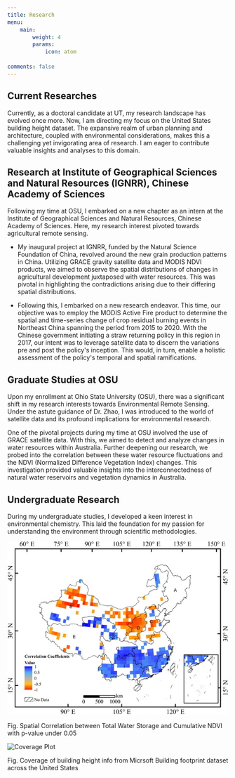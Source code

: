 ```yaml
---
title: Research
menu:
    main: 
        weight: 4
        params:
            icon: atom

comments: false
---
```

## Current Researches

Currently, as a doctoral candidate at UT, my research landscape has evolved once more. Now, I am directing my focus on the United States building height dataset. The expansive realm of urban planning and architecture, coupled with environmental considerations, makes this a challenging yet invigorating area of research. I am eager to contribute valuable insights and analyses to this domain.

## Research at Institute of Geographical Sciences and Natural Resources (IGNRR), Chinese Academy of Sciences

Following my time at OSU, I embarked on a new chapter as an intern at the Institute of Geographical Sciences and Natural Resources, Chinese Academy of Sciences. Here, my research interest pivoted towards agricultural remote sensing.

- My inaugural project at IGNRR, funded by the Natural Science Foundation of China, revolved around the new grain production patterns in China. Utilizing GRACE gravity satellite data and MODIS NDVI products, we aimed to observe the spatial distributions of changes in agricultural development juxtaposed with water resources. This was pivotal in highlighting the contradictions arising due to their differing spatial distributions.
  
- Following this, I embarked on a new research endeavor. This time, our objective was to employ the MODIS Active Fire product to determine the spatial and time-series change of crop residual burning events in Northeast China spanning the period from 2015 to 2020. With the Chinese government initiating a straw returning policy in this region in 2017, our intent was to leverage satellite data to discern the variations pre and post the policy's inception. This would, in turn, enable a holistic assessment of the policy's temporal and spatial ramifications.

## Graduate Studies at OSU

Upon my enrollment at Ohio State University (OSU), there was a significant shift in my research interests towards Environmental Remote Sensing. Under the astute guidance of Dr. Zhao, I was introduced to the world of satellite data and its profound implications for environmental research.

One of the pivotal projects during my time at OSU involved the use of GRACE satellite data. With this, we aimed to detect and analyze changes in water resources within Australia. Further deepening our research, we probed into the correlation between these water resource fluctuations and the NDVI (Normalized Difference Vegetation Index) changes. This investigation provided valuable insights into the interconnectedness of natural water reservoirs and vegetation dynamics in Australia.

## Undergraduate Research

During my undergraduate studies, I developed a keen interest in environmental chemistry. This laid the foundation for my passion for understanding the environment through scientific methodologies.

![Correlation Plot](cor_plot.jpg)

Fig. Spatial Correlation between Total Water Storage and Cumulative NDVI with p-value under 0.05

![Coverage Plot](coverage.jpg)

Fig. Coverage of building height info from Micrsoft Building footprint dataset across the United States